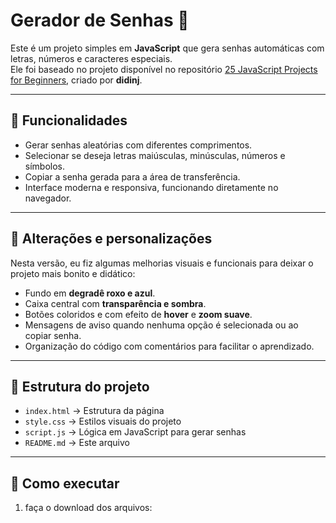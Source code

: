 # Gerador de Senhas 🔑

Este é um projeto simples em **JavaScript** que gera senhas automáticas com letras, números e caracteres especiais.  
Ele foi baseado no projeto disponível no repositório [25 JavaScript Projects for Beginners](https://github.com/didinj/25-javascript-projects-for-beginner), criado por **didinj**.

---

## 🚀 Funcionalidades
- Gerar senhas aleatórias com diferentes comprimentos.  
- Selecionar se deseja letras maiúsculas, minúsculas, números e símbolos.  
- Copiar a senha gerada para a área de transferência.  
- Interface moderna e responsiva, funcionando diretamente no navegador.

---

## 🎨 Alterações e personalizações
Nesta versão, eu fiz algumas melhorias visuais e funcionais para deixar o projeto mais bonito e didático:

- Fundo em **degradê roxo e azul**.  
- Caixa central com **transparência e sombra**.  
- Botões coloridos e com efeito de **hover** e **zoom suave**.  
- Mensagens de aviso quando nenhuma opção é selecionada ou ao copiar senha.  
- Organização do código com comentários para facilitar o aprendizado.

---

## 📂 Estrutura do projeto
- `index.html` → Estrutura da página  
- `style.css` → Estilos visuais do projeto  
- `script.js` → Lógica em JavaScript para gerar senhas  
- `README.md` → Este arquivo  

---

## 🚀 Como executar
1. faça o download dos arquivos:

  




